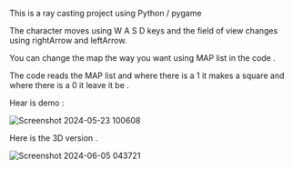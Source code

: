 This is a ray casting project using Python / pygame

The character moves using W A S D keys and the field of view changes using rightArrow and leftArrow.

You can change the map the way you want using MAP list in the code .

The code reads the MAP list and where there is a  1  it makes a square and where there is a  0  it leave it be .


Hear is demo :


![Screenshot 2024-05-23 100608](https://github.com/AlirezaSaadatmand/Ray-Casting/assets/157215281/ab302ae5-1742-4d6a-b2ea-589fc80f4036)



Here is the 3D version .

![Screenshot 2024-06-05 043721](https://github.com/AlirezaSaadatmand/Ray-Casting/assets/157215281/518caad2-8a9b-45e5-b0c2-53c581e42d86)
